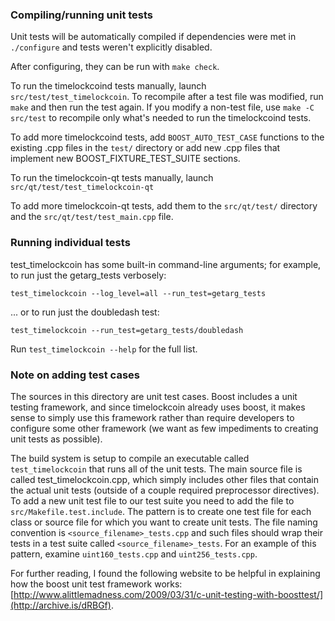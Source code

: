 ### Compiling/running unit tests

Unit tests will be automatically compiled if dependencies were met in `./configure`
and tests weren't explicitly disabled.

After configuring, they can be run with `make check`.

To run the timelockcoind tests manually, launch `src/test/test_timelockcoin`. To recompile
after a test file was modified, run `make` and then run the test again. If you
modify a non-test file, use `make -C src/test` to recompile only what's needed
to run the timelockcoind tests.

To add more timelockcoind tests, add `BOOST_AUTO_TEST_CASE` functions to the existing
.cpp files in the `test/` directory or add new .cpp files that
implement new BOOST_FIXTURE_TEST_SUITE sections.

To run the timelockcoin-qt tests manually, launch `src/qt/test/test_timelockcoin-qt`

To add more timelockcoin-qt tests, add them to the `src/qt/test/` directory and
the `src/qt/test/test_main.cpp` file.

### Running individual tests

test_timelockcoin has some built-in command-line arguments; for
example, to run just the getarg_tests verbosely:

    test_timelockcoin --log_level=all --run_test=getarg_tests

... or to run just the doubledash test:

    test_timelockcoin --run_test=getarg_tests/doubledash

Run `test_timelockcoin --help` for the full list.

### Note on adding test cases

The sources in this directory are unit test cases.  Boost includes a
unit testing framework, and since timelockcoin already uses boost, it makes
sense to simply use this framework rather than require developers to
configure some other framework (we want as few impediments to creating
unit tests as possible).

The build system is setup to compile an executable called `test_timelockcoin`
that runs all of the unit tests.  The main source file is called
test_timelockcoin.cpp, which simply includes other files that contain the
actual unit tests (outside of a couple required preprocessor
directives). To add a new unit test file to our test suite you need
to add the file to `src/Makefile.test.include`. The pattern is to
create one test file for each class or source file for which you want
to create unit tests.  The file naming convention is
`<source_filename>_tests.cpp` and such files should wrap their tests
in a test suite called `<source_filename>_tests`.  For an example of
this pattern, examine `uint160_tests.cpp` and `uint256_tests.cpp`.

For further reading, I found the following website to be helpful in
explaining how the boost unit test framework works:
[http://www.alittlemadness.com/2009/03/31/c-unit-testing-with-boosttest/](http://archive.is/dRBGf).
